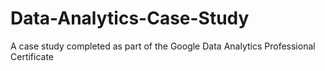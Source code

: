 # Data-Analytics-Case-Study
A case study completed as part of the Google Data Analytics Professional Certificate
